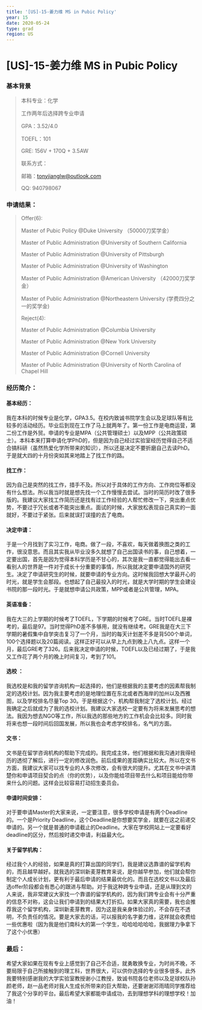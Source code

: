 ```yaml
---
title: '[US]-15-姜力维 MS in Pubic Policy'
year: 15
date: 2020-05-24
type: grad
region: US
---
```


# [US]-15-姜力维 MS in Pubic Policy

### 基本背景

> 本科专业：化学
>
> 工作两年后选择跨专业申请
>
> GPA：3.52/4.0
>
> TOEFL：101
>
> GRE: 156V + 170Q + 3.5AW
>
> 联系方式：
>
> 邮箱：[tonyjianglw@outlook.com](mailto:tonyjianglw@outlook.com)
>
> QQ: 940798067



### 申请结果：

> Offer(6):
>
> Master of Pubic Policy @Duke University （50000刀奖学金）
>
> Master of Public Administration @University of Southern California
>
> Master of Public Administration @University of Pittsburgh
>
> Master of Public Administration @University of Washington
>
> Master of Public Administration @American University （42000刀奖学金）
>
> Master of Public Administration @Northeastern University (学费四分之一的奖学金)
>
> Reject(4):
>
> Master of Public Administration @Columbia University
>
> Master of Public Administration @New York University
>
> Master of Public Administration @Cornell University
>
> Master of Public Administration @University of North Carolina of Chapel Hill

 

### 经历简介：

#### 基本经历：

我在本科的时候专业是化学，GPA3.5。在校内致诚书院学生会以及足球队等有比较多的活动经历。毕业后到现在工作了马上就两年了。第一份工作是电商运营，第二份工作是外贸。申请的专业是MPA（公共管理硕士）以及MPP（公共政策硕士）。本科本来打算申请化学PhD的，但是因为自己经过实验室经历觉得自己不适合搞科研（虽然热爱化学所带来的知识），所以还是决定不要折磨自己去读PhD。于是就大四的十月份突如其来地踏上了找工作的路。

 

#### 找工作：

因为自己是突然的找工作，措手不及。所以对于具体的工作方向、工作岗位等都没有什么想法。所以我当时就是想先找一个工作慢慢去尝试。当时的简历时改了很多版的。我建议大家找工作简历还是找有过工作经验的人帮忙修改一下，突出重点优势，不要过于冗长或者不能突出重点。面试的时候，大家放松表现自己真实的一面就好，不要过于紧张。后来就误打误撞的去了电商。

 

#### 决定申请：

于是一个月找到了实习工作，电商。做了一段，不喜欢，每天做着换图之类的工作，很没意思。而且其实我从毕业没多久就想了自己出国读书的事，自己想着，一定要出国，首先是因为觉得本科学历是不甘心的，其次是我一直都觉得能出去看一看别人的世界是一件对于成长十分重要的事情，所以我就决定要申请国外的研究生。决定了申请研究生的时候，就要申请的专业方向。这时候我回想大学最开心的时光，就是学生会那段。也想起了自己最投入的时光，就是大学时期的学生会建设书院的那一段时光。于是就想申请公共政策，MPP或者是公共管理，MPA。

 

#### 英语准备：

我在大三的上学期的时候考了TOEFL，下学期的时候考了GRE。当时TOEFL是裸考的，最后是97。当时觉得PhD差不多够用，就没有继续考。GRE我是在大三下学期的暑假集中自学突击复习了一个月，当时的每天计划差不多是背500个单词，100个选择题以及20篇阅读。这样正好可以从早上九点到晚上八九点。这样一个月，最后GRE考了326。后来我决定申请的时候，TOEFL以及已经过期了，于是我又工作花了两个月的晚上时间复习，考到了101。

 

#### 选校 ：

我选校是和我的留学咨询机构一起选择的，他们是根据我的主要考虑的因素帮我制定的选校计划。因为我主要考虑的是地理位置在东北或者西海岸的加州以及西雅图，以及学校排名尽量Top 30。于是根据这个，机构帮我制定了选校计划。经过我确定之后就成为了我的选校计划。我建议大家选校一定要有为将来发展思考的想法。我因为想去NGO等工作，所以我选的那些地方的工作机会会比较多。同时我将来也想一段时间后回国发展，所以我也会考虑学校排名，名气的方面。

 

#### 文书：

文书是在留学咨询机构的帮助下完成的。我完成主体，他们根据和我沟通对我得经历的透彻了解后，进行一定的修改润色。前后成果的差距确实比较大。所以在文书方面，我建议大家可以找专业的人多次修改，会有很大的提升。尤其在文书中讲清楚你和申请项目契合的点（你的优势），以及你能给项目带去什么和项目能给你带来什么的问题。这样会比较容易打动招生委员会。

 

#### 申请时间安排：

对于要申请Master的大家来说，一定要注意，很多学校申请是有两个Deadline的。一个是Priority Deadline，这个Deadline是你想要奖学金，就要在这之前递交申请的。另一个就是普通的申请截止的Deadline。大家在学校网站上一定要看好deadline的区分，然后按时递交申请，利益最大化。

 

#### 关于留学机构：

经过我个人的经验，如果是真的打算出国的同学们，我是建议选靠谱的留学机构的，而且越早越好。就我选的深圳新麦芽教育来说，是你越早参加，他们就会帮你制定个人成长计划，更有利于最后申请的结果最优化的。而且在选校文书以及最后选offer阶段都会有悉心的跟进与帮助。对于我这种跨专业申请，还是从理到文的人来说，我非常建议大家找一个靠谱的留学机构的，因为我们跨专业会有十分严重的信息不对称，这会让我们申请到的结果大打折扣。如果大家真的需要，我也会推荐我这个留学机构，深圳新麦芽教育，因为这是我亲身体验过的，不会存在不透明，不负责任的情况。要是大家去的话，可以报我的名字姜力维，这样就会收费给一些优惠啦（因为我是他们南科大的第一个学生，哈哈哈哈哈哈，我据理力争拿下了这个小优惠）

### 最后：

   希望大家如果在现有专业上感觉到了自己不合适，就勇敢换专业，为时尚不晚，不要局限于自己所接触到的理工科，世界很大，可以供你选择的专业很多很多。此外我要特别感谢我的大学实验室教授谢小江教授，致诚书院各位老师以及足球校队孙颜老师，赵一品老师对我人生成长所带来的巨大帮助，还要谢谢邓雨晴同学推荐给了我这个分享的平台。最后希望大家都能申请成功，去到理想学科的理想学校！加油！